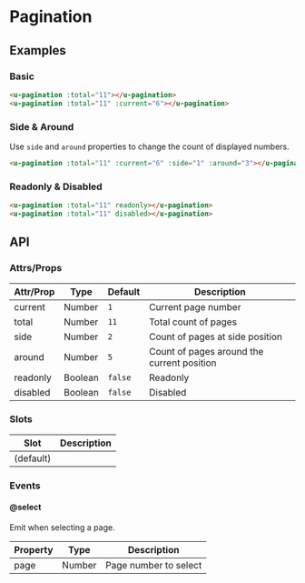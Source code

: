 # Pagination

## Examples
### Basic

``` html
<u-pagination :total="11"></u-pagination>
<u-pagination :total="11" :current="6"></u-pagination>
```

### Side & Around

Use `side` and `around` properties to change the count of displayed numbers.

``` html
<u-pagination :total="11" :current="6" :side="1" :around="3"></u-pagination>
```

### Readonly & Disabled

``` html
<u-pagination :total="11" readonly></u-pagination>
<u-pagination :total="11" disabled></u-pagination>
```

## API
### Attrs/Props

| Attr/Prop | Type | Default | Description |
| --------- | ---- | ------- | ----------- |
| current | Number | `1` | Current page number |
| total | Number | `11` | Total count of pages |
| side | Number | `2` | Count of pages at side position |
| around | Number | `5` | Count of pages around the current position |
| readonly | Boolean | `false` | Readonly |
| disabled | Boolean | `false` | Disabled |

### Slots

| Slot | Description |
| ---- | ----------- |
| (default) | |

### Events

#### @select

Emit when selecting a page.

| Property | Type | Description |
| -------- | ---- | ----------- |
| page | Number | Page number to select |
